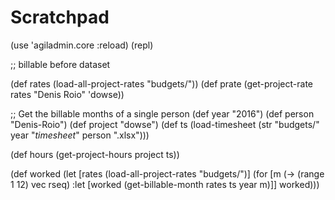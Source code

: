 # Scratchpad

(use 'agiladmin.core :reload)
(repl)


;; billable before dataset

(def rates (load-all-project-rates "budgets/"))
(def prate (get-project-rate rates "Denis Roio" 'dowse))




;; Get the billable months of a single person
(def year "2016")
(def person "Denis-Roio")
(def project "dowse")
(def ts (load-timesheet
         (str "budgets/" year
              "_timesheet_" person ".xlsx")))

(def hours (get-project-hours project ts))

(def worked (let [rates (load-all-project-rates "budgets/")]
              (for [m (-> (range 1 12) vec rseq)
                    :let [worked (get-billable-month rates ts year m)]]
                worked)))
